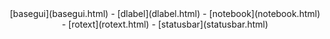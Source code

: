 <center>
[basegui](basegui.html) -
[dlabel](dlabel.html) -
[notebook](notebook.html) -
[rotext](rotext.html) -
[statusbar](statusbar.html)
</center>


